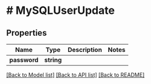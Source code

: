 # # MySQLUserUpdate

## Properties

Name | Type | Description | Notes
------------ | ------------- | ------------- | -------------
**password** | **string** |  |

[[Back to Model list]](../../README.md#models) [[Back to API list]](../../README.md#endpoints) [[Back to README]](../../README.md)
